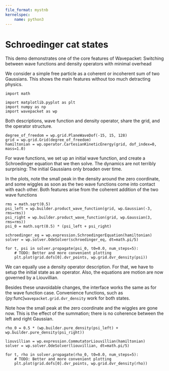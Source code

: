 ```yaml
---
file_format: mystnb
kernelspec:
    name: python3
---
```


# Schroedinger cat states


This demo demonstrates one of the core features of Wavepacket:
Switching between wave functions and density operators with minimal overhead

We consider a simple free particle as a coherent or incoherent sum of two Gaussians.
This shows the main features without too much detracting physics.


```{code-cell}
import math

import matplotlib.pyplot as plt
import numpy as np
import wavepacket as wp
```


Both descriptions, wave function and density operator, share the grid, and
the operator structure.

```{code-cell}
degree_of_freedom = wp.grid.PlaneWaveDof(-15, 15, 128)
grid = wp.grid.Grid(degree_of_freedom)
hamiltonian = wp.operator.CartesianKineticEnergy(grid, dof_index=0, mass=1.0)
```


For wave functions, we set up an initial wave function,
and create a Schroedinger equation that we then solve.
The dynamics are not terribly surprising:
The initial Gaussians only broaden over time.

In the plots, note the small peak in the density around the zero coordinate,
and some wiggles as soon as the two wave functions come into contact with each other.
Both features arise from the coherent addition of the two wave functions

```{code-cell}
rms = math.sqrt(0.5)
psi_left = wp.builder.product_wave_function(grid, wp.Gaussian(-3, rms=rms))
psi_right = wp.builder.product_wave_function(grid, wp.Gaussian(3, rms=rms))
psi_0 = math.sqrt(0.5) * (psi_left + psi_right)

schroedinger_eq = wp.expression.SchroedingerEquation(hamiltonian)
solver = wp.solver.OdeSolver(schroedinger_eq, dt=math.pi/5)

for t, psi in solver.propagate(psi_0, t0=0.0, num_steps=5):
    # TODO: Better and more convenient plotting
    plt.plot(grid.dofs[0].dvr_points, wp.grid.dvr_density(psi))
```


We can equally use a density operator description.
For that, we have to setup the initial state as an operator.
Also, the equations are motion are now governed by a Liouvillian.

Besides these unavoidable changes, the interface works the same
as for the wave function case.
Convenience functions, such as {py:func}`wavepacket.grid.dvr_density` work for both states.

Note how the small peak at the zero coordinate and the wiggles are gone now.
This is the effect of the summation;
there is no coherence between the left and right Gaussian.

```{code-cell}
rho_0 = 0.5 * (wp.builder.pure_density(psi_left) + wp.builder.pure_density(psi_right))

liouvillian = wp.expression.CommutatorLiouvillian(hamiltonian)
solver = wp.solver.OdeSolver(liouvillian, dt=math.pi/5)

for t, rho in solver.propagate(rho_0, t0=0.0, num_steps=5):
    # TODO: Better and more convenient plotting
    plt.plot(grid.dofs[0].dvr_points, wp.grid.dvr_density(rho))
```
